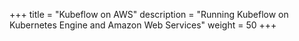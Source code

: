+++
title = "Kubeflow on AWS"
description = "Running Kubeflow on Kubernetes Engine and Amazon Web Services"
weight = 50
+++
